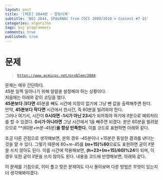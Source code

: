 ```yaml
---
layout: post
title: '[백준] 2844번 - 알람시계'
subtitle: 'BOJ 2844, SPAVANAC from COCI 2009/2010 > Contest #7 Q1'
categories: algorithm
tags: boj programmers
comments: true
published: true
---
```


# 문제
> [`https://www.acmicpc.net/problem/2884`](https://www.acmicpc.net/problem/2884)

문제는 매우 간단하다.  
45분 일찍 일어나기 위해 알람을 설정해야 하는 상황이다.  
처음에는 아래와 같이 코딩을 했다.  
**45분보다 크다면** 45분을 빼도 시간에 지장이 없기에 그냥 뺀 값을 출력해주면 된다.  
만약, **45분보다 작다면** 시간에서 한시간, 즉 60분을 빌려와야 한다.  
그러나 여기서, 시간이 **0시라면 -1시가 아닌 23시**가 되어줘야 하기에 if문으로 예외처리를 할 수 있겠다. **0시가 아니라면** 그냥 시간에서 1을 빼주면 되겠다. 분은 60분을 빌려왔으므로 **(60분+m분-45분)**을 항상 만족한다.** 이를 코드로 표현하면 아래와 같다.  

<script src="https://gist.github.com/sundongkim-dev/51bcb8c3dc3d87d5fe729536852bb4ff.js"></script>

조금 다른 관점으로 생각해보면, 분의 경우 -45분이나 +15분은 동일한 결과를 낸다는 것을 알 수 있다. 그렇기 때문에 60+m-45를 **(m+15)%60**으로도 표현하면 굳이 if문을 쓰지 않아도 된다. 이를 시간에 적용해보면, **(h+23+(m+15)/60)%24**이 되며, 이 경우 또한 굳이 if문을 쓰지 않아도 된다. 내용을 코드에 반영해보면, 아래와 같다.

<script src="https://gist.github.com/sundongkim-dev/a2a7c784acfb9d8ec04a109d8cbbdd58.js"></script>

이 문제를 기점으로, 이미 풀고 맞은 문제여도 다시 돌아보며 다른 방법은 무엇이 있는지 더 생각해봐야겠다.
